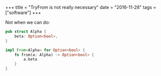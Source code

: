 +++
title = "TryFrom is not really necessary"
date = "2016-11-28"
tags = ["software"]
+++

Not when we can do:

```rust
pub struct Alpha {
    beta: Option<bool>,
}

impl From<Alpha> for Option<bool> {
    fn from(a: Alpha) -> Option<bool> {
        a.beta
    }
}
```
